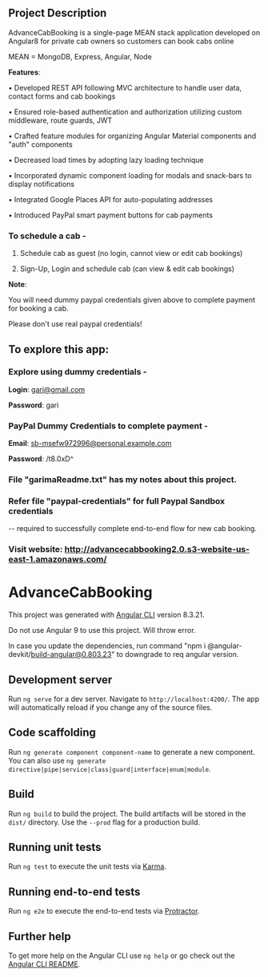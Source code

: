 ## Project Description

AdvanceCabBooking is a single-page MEAN stack application developed on Angular8 for private cab owners so customers can book cabs online

MEAN = MongoDB, Express, Angular, Node

**Features**: 

• Developed REST API following MVC architecture to handle user data, contact forms and cab bookings

• Ensured role-based authentication and authorization utilizing custom middleware, route guards, JWT

• Crafted feature modules for organizing Angular Material components and "auth" components

• Decreased load times by adopting lazy loading technique

• Incorporated dynamic component loading for modals and snack-bars to display notifications

• Integrated Google Places API for auto-populating addresses

• Introduced PayPal smart payment buttons for cab payments

### To schedule a cab -

1. Schedule cab as guest (no login, cannot view or edit cab bookings)

2. Sign-Up, Login and schedule cab (can view & edit cab bookings)

**Note**: 

You will need dummy paypal credentials given above to complete payment for booking a cab.

Please don't use real paypal credentials!

## To explore this app:

### Explore using dummy credentials -

**Login**: gari@gmail.com

**Password**: gari

### PayPal Dummy Credentials to complete payment -

**Email**: sb-msefw972996@personal.example.com

**Password**: /t8.0xD^

### File "garimaReadme.txt" has my notes about this project.

### Refer file "paypal-credentials" for full Paypal Sandbox credentials

 -- required to successfully complete end-to-end flow for new cab booking.
 
### Visit website: http://advancecabbooking2.0.s3-website-us-east-1.amazonaws.com/

# AdvanceCabBooking

This project was generated with [Angular CLI](https://github.com/angular/angular-cli) version 8.3.21.

Do not use Angular 9 to use this project. Will throw error. 

In case you update the dependencies, run command "npm i @angular-devkit/build-angular@0.803.23" to downgrade to req angular version.

## Development server

Run `ng serve` for a dev server. Navigate to `http://localhost:4200/`. The app will automatically reload if you change any of the source files.

## Code scaffolding

Run `ng generate component component-name` to generate a new component. You can also use `ng generate directive|pipe|service|class|guard|interface|enum|module`.

## Build

Run `ng build` to build the project. The build artifacts will be stored in the `dist/` directory. Use the `--prod` flag for a production build.

## Running unit tests

Run `ng test` to execute the unit tests via [Karma](https://karma-runner.github.io).

## Running end-to-end tests

Run `ng e2e` to execute the end-to-end tests via [Protractor](http://www.protractortest.org/).

## Further help

To get more help on the Angular CLI use `ng help` or go check out the [Angular CLI README](https://github.com/angular/angular-cli/blob/master/README.md).
